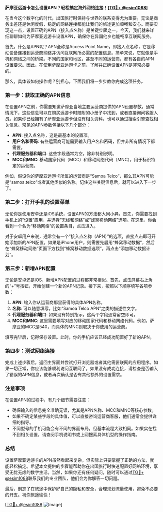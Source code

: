 **萨摩亚远游卡怎么设置APN？轻松搞定海外网络连接！[[TG💪+ @esim1088](https://t.me/s/esim1088)]**

在当今这个数字化的时代，出国旅行时保持与世界的联系变得尤为重要。无论是商务出差还是休闲度假，稳定的网络连接都能让我们的旅途更加顺畅和安心。而要实现这一点，设置正确的APN（接入点名称）是关键步骤之一。今天，我们就来详细聊聊如何为萨摩亚远游卡设置APN，确保你在异国他乡也能畅享互联网服务。

首先，什么是APN呢？APN全称是Access Point Name，即接入点名称，它是移动设备连接到运营商网络并访问互联网所必需的配置信息。简单来说，它就像是手机和网络之间的桥梁。不同的国家和地区，甚至不同的运营商，都有各自的APN设置要求。因此，在使用萨摩亚远游卡之前，了解并正确设置APN是非常必要的。

那么，具体该如何操作呢？别担心，下面我们将一步步教你完成这项任务。

### **第一步：获取正确的APN信息**
在设置APN之前，你需要知道萨摩亚当地主要运营商提供的APN设置参数。通常情况下，这些信息可以在购买远游卡时随附的小册子中找到，或者直接询问客服人员。如果你已经拥有了萨摩亚远游卡但没有相关资料，也可以通过搜索引擎查找相关信息。常见的APN参数包括以下几个部分：
- **APN**: 接入点名称，这是最基本的设置项。
- **用户名和密码**: 有些运营商可能需要输入用户名和密码，但并非所有情况下都需要。
- **代理服务器和端口**: 这些字段通常为空，除非特别说明。
- **MCC和MNC**: 移动国家代码（MCC）和移动网络代码（MNC），用于标识特定的运营商。

例如，假设你的萨摩亚远游卡所属的运营商是“Samoa Telco”，那么其APN可能是“samoa.telco”或者其他类似的名称。记住这些关键信息后，就可以进入下一步了。

### **第二步：打开手机的设置菜单**
无论你是使用安卓还是iOS系统，设置APN的方法都大同小异。首先，你需要找到手机上的“设置”应用，并选择“无线和网络”或“蜂窝移动网络”选项。在这里，你会看到一个名为“移动网络”的设置条目，点击进入。

对于安卓用户来说，通常会有一个“接入点名称（APN）”的选项，直接点击即可开始添加新的APN配置。如果是iPhone用户，则需要先启用“蜂窝移动数据”，然后在“蜂窝移动网络”页面下方找到“蜂窝移动数据选项”，再点击“添加移动数据计划”。

### **第三步：新增APN配置**
无论是安卓还是iOS，新增APN配置的过程都非常相似。首先，点击屏幕右上角的“+”号按钮，开始创建一个新的APN记录。接下来，按照以下顺序填写各项参数：

1. **APN**: 输入你从运营商那里获得的具体APN名称。
2. **名称**: 可以随意填写，比如“Samoa Telco APN”之类的描述性文字。
3. **代理服务器和端口**: 如果没有特别指示，这两个字段通常留空即可。
4. **MCC和MNC**: 这里需要填写对应的移动国家代码和移动网络代码。例如，萨摩亚的MCC是540，而具体的MNC则取决于你使用的运营商。

填写完毕后，记得保存设置。此时，你的手机应该已经成功配置好了新的APN。

### **第四步：测试网络连接**
完成上述步骤后，返回主界面并尝试打开浏览器或者其他需要联网的应用程序。如果一切正常，你应该能够顺利访问互联网了。如果没有成功连接，请检查是否输入了错误的APN信息，或者再次确认是否有其他额外的设置需求。

### **注意事项**
在设置APN的过程中，有几个细节需要注意：
- 确保输入的信息完全准确无误，尤其是APN名称、MCC和MNC等核心参数。
- 如果不确定某些字段的具体值，可以直接咨询运营商客服，他们通常会提供详细的指导。
- 不同型号的手机可能会有不同的界面布局，但基本流程大致相同。如果实在找不到相关设置，请查阅手机说明书或上网搜索具体机型的操作指南。

### **总结**
设置萨摩亚远游卡的APN虽然看起来复杂，但实际上只要掌握了正确的方法，就能轻松搞定。希望本文提供的步骤能帮助你在出国旅行时快速配置好网络环境，享受无忧无虑的数字生活。当然，如果你还有任何疑问，随时可以通过[TG💪+ @esim1088](https://t.me/s/esim1088)联系我们的专业团队，他们会为你解答一切问题。

最后，别忘了在旅途中保护好自己的隐私和安全，合理规划流量使用，避免不必要的开支。祝你旅途愉快！

[[TG💪+ @esim1088](https://t.me/s/esim1088) ![Image](https://i.postimg.cc/4NQfJmqS/Snipaste-2025-05-13-00-14-12.png)]